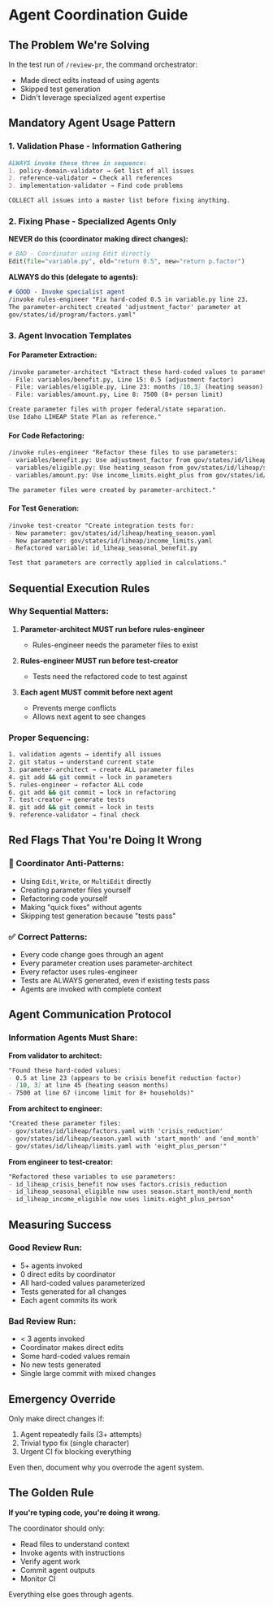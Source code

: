 # Agent Coordination Guide

## The Problem We're Solving

In the test run of `/review-pr`, the command orchestrator:
- Made direct edits instead of using agents
- Skipped test generation
- Didn't leverage specialized agent expertise

## Mandatory Agent Usage Pattern

### 1. Validation Phase - Information Gathering
```markdown
ALWAYS invoke these three in sequence:
1. policy-domain-validator → Get list of all issues
2. reference-validator → Check all references  
3. implementation-validator → Find code problems

COLLECT all issues into a master list before fixing anything.
```

### 2. Fixing Phase - Specialized Agents Only

**NEVER do this (coordinator making direct changes):**
```python
# BAD - Coordinator using Edit directly
Edit(file="variable.py", old="return 0.5", new="return p.factor")
```

**ALWAYS do this (delegate to agents):**
```markdown
# GOOD - Invoke specialist agent
/invoke rules-engineer "Fix hard-coded 0.5 in variable.py line 23. 
The parameter-architect created 'adjustment_factor' parameter at 
gov/states/id/program/factors.yaml"
```

### 3. Agent Invocation Templates

#### For Parameter Extraction:
```markdown
/invoke parameter-architect "Extract these hard-coded values to parameters:
- File: variables/benefit.py, Line 15: 0.5 (adjustment factor)
- File: variables/eligible.py, Line 23: months [10,3] (heating season)
- File: variables/amount.py, Line 8: 7500 (8+ person limit)

Create parameter files with proper federal/state separation.
Use Idaho LIHEAP State Plan as reference."
```

#### For Code Refactoring:
```markdown
/invoke rules-engineer "Refactor these files to use parameters:
- variables/benefit.py: Use adjustment_factor from gov/states/id/liheap/factors.yaml
- variables/eligible.py: Use heating_season from gov/states/id/liheap/season.yaml
- variables/amount.py: Use income_limits.eight_plus from gov/states/id/liheap/limits.yaml

The parameter files were created by parameter-architect."
```

#### For Test Generation:
```markdown
/invoke test-creator "Create integration tests for:
- New parameter: gov/states/id/liheap/heating_season.yaml
- New parameter: gov/states/id/liheap/income_limits.yaml
- Refactored variable: id_liheap_seasonal_benefit.py

Test that parameters are correctly applied in calculations."
```

## Sequential Execution Rules

### Why Sequential Matters:
1. **Parameter-architect MUST run before rules-engineer**
   - Rules-engineer needs the parameter files to exist
   
2. **Rules-engineer MUST run before test-creator**
   - Tests need the refactored code to test against

3. **Each agent MUST commit before next agent**
   - Prevents merge conflicts
   - Allows next agent to see changes

### Proper Sequencing:
```bash
1. validation agents → identify all issues
2. git status → understand current state
3. parameter-architect → create ALL parameter files
4. git add && git commit → lock in parameters
5. rules-engineer → refactor ALL code
6. git add && git commit → lock in refactoring  
7. test-creator → generate tests
8. git add && git commit → lock in tests
9. reference-validator → final check
```

## Red Flags That You're Doing It Wrong

### 🚫 Coordinator Anti-Patterns:
- Using `Edit`, `Write`, or `MultiEdit` directly
- Creating parameter files yourself
- Refactoring code yourself
- Making "quick fixes" without agents
- Skipping test generation because "tests pass"

### ✅ Correct Patterns:
- Every code change goes through an agent
- Every parameter creation uses parameter-architect
- Every refactor uses rules-engineer
- Tests are ALWAYS generated, even if existing tests pass
- Agents are invoked with complete context

## Agent Communication Protocol

### Information Agents Must Share:

**From validator to architect:**
```markdown
"Found these hard-coded values:
- 0.5 at line 23 (appears to be crisis benefit reduction factor)
- [10, 3] at line 45 (heating season months)
- 7500 at line 67 (income limit for 8+ households)"
```

**From architect to engineer:**
```markdown
"Created these parameter files:
- gov/states/id/liheap/factors.yaml with 'crisis_reduction'
- gov/states/id/liheap/season.yaml with 'start_month' and 'end_month'
- gov/states/id/liheap/limits.yaml with 'eight_plus_person'"
```

**From engineer to test-creator:**
```markdown
"Refactored these variables to use parameters:
- id_liheap_crisis_benefit now uses factors.crisis_reduction
- id_liheap_seasonal_eligible now uses season.start_month/end_month
- id_liheap_income_eligible now uses limits.eight_plus_person"
```

## Measuring Success

### Good Review Run:
- 5+ agents invoked
- 0 direct edits by coordinator
- All hard-coded values parameterized
- Tests generated for all changes
- Each agent commits its work

### Bad Review Run:
- < 3 agents invoked
- Coordinator makes direct edits
- Some hard-coded values remain
- No new tests generated
- Single large commit with mixed changes

## Emergency Override

Only make direct changes if:
1. Agent repeatedly fails (3+ attempts)
2. Trivial typo fix (single character)
3. Urgent CI fix blocking everything

Even then, document why you overrode the agent system.

## The Golden Rule

**If you're typing code, you're doing it wrong.**

The coordinator should only:
- Read files to understand context
- Invoke agents with instructions
- Verify agent work
- Commit agent outputs
- Monitor CI

Everything else goes through agents.
